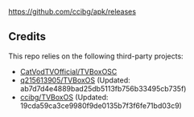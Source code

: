 https://github.com/ccibg/apk/releases

## Credits
This repo relies on the following third-party projects:
- [CatVodTVOfficial/TVBoxOSC](https://github.com/CatVodTVOfficial/TVBoxOSC)
- [q215613905/TVBoxOS](https://github.com/q215613905/TVBoxOS) (Updated: ab7d7d4e4889bad25db5113fb756b33495cb735f)
- [ccibg/TVBoxOS](https://github.com/takagen99/Box) (Updated: 19cda59ca3ce9980f9de0135b7f3f6fe71bd03c9)
